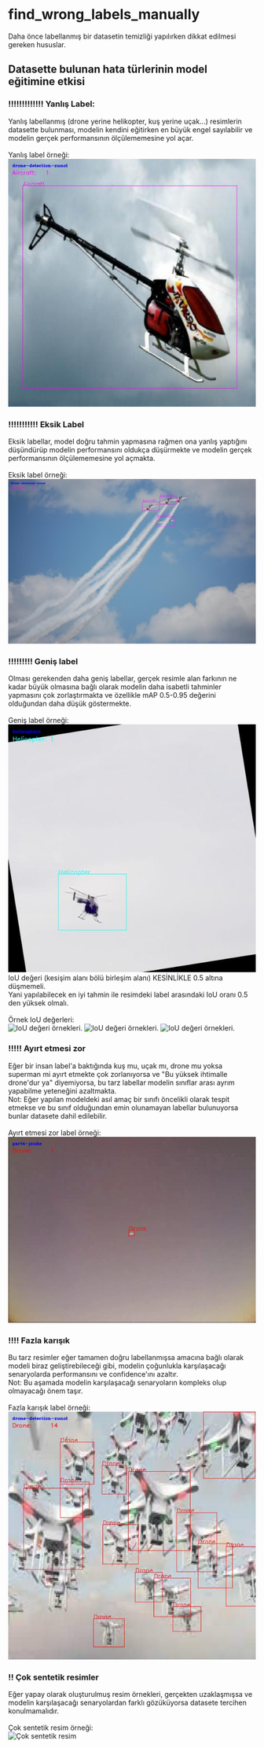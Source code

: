 # find_wrong_labels_manually
Daha önce labellanmış bir datasetin temizliği yapılırken dikkat edilmesi gereken hususlar.


## Datasette bulunan hata türlerinin model eğitimine etkisi

### !!!!!!!!!!!!! Yanlış Label:
Yanlış labellanmış (drone yerine helikopter, kuş yerine uçak...) resimlerin datasette bulunması, modelin kendini eğitirken en büyük engel sayılabilir ve modelin gerçek performansının ölçülememesine yol açar.\
\
Yanlış label örneği:\
![Yanlış label](negatif/yanlış_label/yanlış_labellanmış_resimler_4.jpg "Yanlış label")

### !!!!!!!!!!! Eksik Label
Eksik labellar, model doğru tahmin yapmasına rağmen ona yanlış yaptığını düşündürüp modelin performansını oldukça düşürmekte ve modelin gerçek performansının ölçülememesine yol açmakta.\
\
Eksik label örneği:\
![Eksik Label](negatif/eksik_label/eksik_labellanmış_resimler_3.jpg "Eksik Label")

### !!!!!!!!! Geniş label
Olması gerekenden daha geniş labellar, gerçek resimle alan farkının ne kadar büyük olmasına bağlı olarak modelin daha isabetli tahminler yapmasını çok zorlaştırmakta ve özellikle mAP 0.5-0.95 değerini olduğundan daha düşük göstermekte.\
\
Geniş label örneği:\
![Geniş label](negatif/geniş_annotation/büyük_labellanmış_resimler_4.jpg "Geniş label")
IoU değeri (kesişim alanı bölü birleşim alanı) KESİNLİKLE 0.5 altına düşmemeli.\
Yani yapılabilecek en iyi tahmin ile resimdeki label arasındaki IoU oranı 0.5 den yüksek olmalı.\
\
Örnek IoU değerleri:\
![IoU değeri örnekleri](IoU_örnekleri/IoU_sample_2.png "IoU değeri örnekleri").
![IoU değeri örnekleri](IoU_örnekleri/IoU_sample_1.png "IoU değeri örnekleri").
![IoU değeri örnekleri](IoU_örnekleri/IoU_sample_3.png "IoU değeri örnekleri").
### !!!!! Ayırt etmesi zor
Eğer bir insan label'a baktığında kuş mu, uçak mı, drone mu yoksa superman mi ayırt etmekte çok zorlanıyorsa ve "Bu yüksek ihtimalle drone'dur ya" diyemiyorsa, bu tarz labellar modelin sınıflar arası ayrım yapabilme yeteneğini azaltmakta.\
Not: Eğer yapılan modeldeki asıl amaç bir sınıfı öncelikli olarak tespit etmekse ve bu sınıf olduğundan emin olunamayan labellar bulunuyorsa bunlar datasete dahil edilebilir.\
\
Ayırt etmesi zor label örneği:\
![Ayırt etmesi zor label](negatif/ayırt_etmesi_zor/karıştırılabilecek_fazla_zor_resimler_9.jpg "Ayırt etmesi zor label")

### !!!! Fazla karışık
Bu tarz resimler eğer tamamen doğru labellanmışsa amacına bağlı olarak modeli biraz geliştirebileceği gibi, modelin çoğunlukla karşılaşacağı senaryolarda performansını ve confidence'ını azaltır.\
Not: Bu aşamada modelin karşılaşacağı senaryoların kompleks olup olmayacağı önem taşır.\
\
Fazla karışık label örneği:\
![Fazla karışık label](negatif/fazla_karışık/karışık.jpg "Fazla karışık label")

### !! Çok sentetik resimler
Eğer yapay olarak oluşturulmuş resim örnekleri, gerçekten uzaklaşmışsa ve modelin karşılaşacağı senaryolardan farklı gözüküyorsa datasete tercihen konulmamalıdır.\
\
Çok sentetik resim örneği:\
![Çok sentetik resim](negatif/çok_yapay_label/fazla_sentetik_resimler_4.jpg "Çok sentetik resim")









